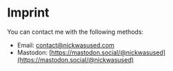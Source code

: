 # Imprint

You can contact me with the following methods:

- Email: contact@nickwasused.com
- Mastodon: [https://mastodon.social/@nickwasused](https://mastodon.social/@nickwasused)